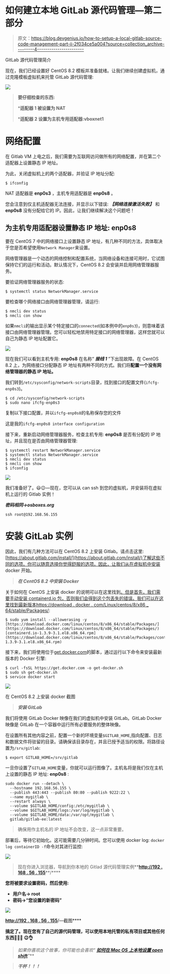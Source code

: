 # 如何建立本地 GitLab 源代码管理—第二部分

> 原文：<https://blog.devgenius.io/how-to-setup-a-local-gitlab-source-code-management-part-ii-2f034ce5a004?source=collection_archive---------4----------------------->

GitLab 源代码管理简介

现在，我们已经设置好 CentOS 8.2 模板并准备就绪。让我们继续创建虚拟机，通过克隆模板虚拟机来托管 GitLab 源代码管理:

![](img/8aa35f01bd7e0d525ea7da7ba61f27bb.png)

> **要仔细检查的东西:**
> 
> ***适配器 1 被设置为 NAT**
> 
> ***适配器 2 设置为主机专用适配器:vboxnet1**

# 网络配置

在 Gitlab VM 上电之后，我们需要为互联网访问做所有的网络配置，并在第二个适配器上设置静态 IP 地址。

为此，关闭虚拟机上的两个适配器，并验证 IP 地址分配:

```
$ ifconfig
```

NAT 适配器是 **enp0s3** ，主机专用适配器是 **enp0s8** 。

您会注意到仅主机适配器无法连接，并显示以下错误: ***【网络连接激活失败】*** 和 **enp0s8** 没有分配给它的 IP。因此，让我们继续解决这个问题吧！

## 为主机专用适配器设置静态 IP 地址: **enp0s8**

要在 CentOS 7 中的网络接口上设置静态 IP 地址，有几种不同的方法，具体取决于您是否希望使用`Network Manager`来设置。

网络管理器是一个动态的网络控制和配置系统，当网络设备和连接可用时，它试图保持它们的运行和活动。默认情况下，CentOS 8.2 会安装并启用网络管理器服务。

要验证网络管理器服务的状态:

```
$ systemctl status NetworkManager.service
```

要检查哪个网络接口由网络管理器管理，请运行:

```
$ nmcli dev status
$ nmcli con show
```

如果`nmcli`的输出显示某个特定接口的`connected`(如本例中的`enp0s3`)，则意味着该接口由网络管理器管理。您可以轻松地禁用特定接口的网络管理器，这样您就可以自己为静态 IP 地址配置它。

![](img/6945679793ac7605f4a239931e6cebe0.png)

现在我们可以看到主机专用: **enp0s8** 在名称“ ***接线 1*** ”下出现故障。在 CentOS 8.2 上，为网络接口分配静态 IP 地址有两种不同的方式。我们将**配置一个没有网络管理器的静态 IP 地址。**

我们转到`/etc/sysconfig/network-scripts`目录，找到接口的配置文件(`ifcfg-enp0s3`)。

```
$ cd /etc/sysconfig/network-scripts
$ sudo nano ifcfg-enp0s3
```

复制以下接口配置，并以`ifcfg-enp0s8`的名称保存您的文件

这是我的`ifcfg-enp0s8 interface configuration`

接下来，重新启动网络管理器服务，检查主机专用: **enp0s8** 是否有分配的 IP 地址，并且现在是否由网络管理器管理:

```
$ systemctl restart NetworkManager.service
$ systemctl status NetworkManager.service
$ nmcli dev status
$ nmcli con show
$ ifconfig
```

![](img/f0554fc4d7df8f2ae23c10536ad4a978.png)

我们准备好了。😃😉—现在，您可以从 can ssh 到您的虚拟机，并安装将在虚拟机上运行的 Gitlab 实例！

***密码相同→osboxes.org***

```
ssh root@192.168.56.155
```

# 安装 GitLab 实例

因此，我们有几种方法可以在 CentOS 8.2 上安装 Gitlab。请点击这里:[https://about.gitlab.com/install/](https://about.gitlab.com/install/)了解这些不同的选项。你可以随意选择你觉得舒服的选项。因此，让我们从在虚拟机中安装 docker 开始。

> ***在 CentOS 8.2 中安装 Docker***

关于如何在 CentOS 上安装 docker 的说明可以在这里找到[。但是首先，我们需要手动安装 containerd.io 包，否则我们会得到这个包丢失的错误。我们可以在这里找到最新版本](https://docs.docker.com/engine/install/centos/)[https://download . docker . com/Linux/centos/8/x86 _ 64/stable/Packages/](https://download.docker.com/linux/centos/8/x86_64/stable/Packages/):

```
$ sudo yum install --allowerasing -y [https://download.docker.com/linux/centos/8/x86_64/stable/Packages/](https://download.docker.com/linux/centos/8/x86_64/stable/Packages/)[containerd.io-1.3.9-3.1.el8.x86_64.rpm](https://download.docker.com/linux/centos/8/x86_64/stable/Packages/containerd.io-1.3.9-3.1.el8.x86_64.rpm)
```

接下来，我们将使用位于[get.docker.com](https://get.docker.com/)的脚本，通过运行以下命令来安装最新版本的 Docker 引擎:

```
$ curl -fsSL https://get.docker.com -o get-docker.sh
$ sudo sh get-docker.sh
$ service docker start
```

![](img/9796668e9c42fbc852b0971094987166.png)

在 CentOS 8.2 上安装 docker 截图

> ***安装 GitLab***

我们将使用 GitLab Docker 映像在我们的虚拟机中安装 GitLab。GitLab Docker 映像是 GitLab 在一个容器中运行所有必要服务的整体映像。

在设置所有其他内容之前，配置一个新的环境变量`$GITLAB_HOME`,指向配置、日志和数据文件将驻留的目录。请确保该目录存在，并且已授予适当的权限。将路径设置为`/srv/gitlab`:

```
$ export GITLAB_HOME=/srv/gitlab
```

一旦你设置了`GITLAB_HOME`变量，你就可以运行图像了。主机名将是我们仅在主机上设置的静态 IP 地址: **enp0s8** :

```
sudo docker run --detach \
  --hostname 192.168.56.155 \
  --publish 443:443 --publish 80:80 --publish 9222:22 \
  --name mygitlab \
  --restart always \
  --volume $GITLAB_HOME/config:/etc/mygitlab \
  --volume $GITLAB_HOME/logs:/var/log/mygitlab \
  --volume $GITLAB_HOME/data:/var/opt/mygitlab \
  gitlab/gitlab-ee:latest
```

> 确保用作主机名的 IP 地址不会改变，这一点非常重要。

部署后，等待它初始化。这可能需要几分钟时间。您可以使用 docker log: `docker log containerID -f`命令对其进行监控:

![](img/83465ec4e842f9921754aa5080f02e8d.png)

> 现在你进入浏览器，导航到你本地的 Gitlad 源代码管理实例**[**http://192 . 168 . 56 . 155**](http://HTTP://192.168.56.155)**/****

**您将被要求设置密码，然后使用:**

*   **用户名→ root**
*   **密码→“您设置的新密码”**

**![](img/dd1786a2548c8d5f1a3f9ec979185a5e.png)**

**[**http://192 . 168 . 56 . 155**](http://HTTP://192.168.56.155)**/—截图****

**搞定了。现在您有了自己的源代码管理，可以使用本地托管的私有项目或其他任何东西🤷🏾‍♂️ 😉👌**

> ***如果你喜欢这个故事，你可能也会喜欢“* [**如何在 Mac OS 上本地设置 open shift**](https://medium.com/swlh/how-to-setup-openshift-locally-on-mac-os-a3b7eb5a5151)*”***

> ***干杯！！！***
